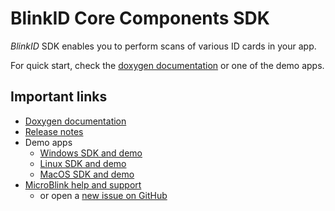 # BlinkID Core Components SDK

_BlinkID_ SDK enables you to perform scans of various ID cards in your app.

For quick start, check the [doxygen documentation](https://blinkid.github.io/blinkid-core/) or one of the demo apps.

## Important links

- [Doxygen documentation](https://blinkid.github.io/blinkid-core/)
- [Release notes](https://github.com/BlinkID/blinkid-core/blob/master/Release%20notes.md)
- Demo apps
	- [Windows SDK and demo](https://github.com/BlinkID/blinkid-core/tree/master/Windows)
	- [Linux SDK and demo](https://github.com/BlinkID/blinkid-core/tree/master/Linux)
	- [MacOS SDK and demo](https://github.com/BlinkID/blinkid-core/tree/master/MacOSX)
- [MicroBlink help and support](http://help.microblink.com)
	- or open a [new issue on GitHub](https://github.com/BlinkID/blinkid-core/issues)